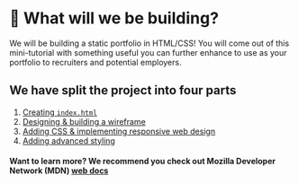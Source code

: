 # 💼 What will we be building?

We will be building a static portfolio in HTML/CSS! You will come out of this mini-tutorial with something useful you can further enhance to use as your portfolio to recruiters and potential employers.

## We have split the project into four parts

1. [Creating `index.html`](part-1/README.md)
2. [Designing & building a wireframe](part-2/README.md)
3. [Adding CSS & implementing responsive web design](part-3/README.md)
4. [Adding advanced styling](part-4/README.md)

#### Want to learn more? We recommend you check out Mozilla Developer Network (MDN) [web docs](https://developer.mozilla.org/en-US/docs/Learn)
